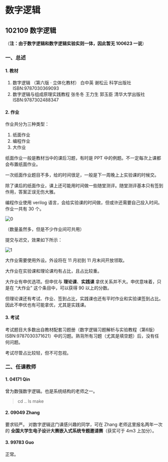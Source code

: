 # 数字逻辑

## 102109 数字逻辑

（**注：由于数字逻辑和数字逻辑实验实则一体，因此暂无 100623 一说**）

### 一、总述

#### 1. 教材

1. 数字逻辑 （第六版 · 立体化教材） 白中英 谢松云 科学出版社 ISBN:9787030369093
2. 数字逻辑与组成原理实践教程 张冬冬 王力生 郭玉臣 清华大学出版社 ISBN:9787302488347

#### 2. 作业

作业共分为三种类型：

1. 纸面作业
2. 编程作业
3. 大作业

纸面作业一般是教材当中的课后习题，有时是 PPT 中的例题。不一定每次上课都会布置纸面作业。

一次纸面作业题目不多，给的时间很足，一般是下一周晚上上实验课的时候交。

除了课后的纸面作业，课上还可能用时间做一些随堂测评。随堂测评基本只有签到作用，答案正误无伤大雅。

编程作业使用 verilog 语言，会给实验课的时间做，但或许还需要自己投入时间。作业一共有 30 个。

![0](https://github.com/TJ-CSCCG/TJCS-Images/raw/TJCS-Course/102109_数字逻辑/img/0.png)

（数量虽然多，但是不少作业间可共用）

提交与迟交，效果如下所示：

![1](https://github.com/TJ-CSCCG/TJCS-Images/raw/TJCS-Course/102109_数字逻辑/img/1.png)

大作业需要使用外设。外设将在 11 月初到 11 月末间开放领取。

大作业在实验课和理论课均有占比，且占比较重。

大作业有申优选项。但申优与 **理论课**、**实践课** 拿优关系并不大。申优意味着，只是在 “大作业” 这个条目中，可以获得 90 以上的分数。

但理论课还有考试、作业、签到占比，实践课也还有平时作业和实验课签到占比。因此不申优也有可能拿优，尤其是实践课。

#### 3. 考试

考试题目大多数出自教材配套习题册（数字逻辑习题解析与实验教程（第6版）ISBN:9787030371621）中的习题。熟背所有习题（尤其是填空题）后，没有任何问题。

考试尽管占比较轻，但不可忽视。

### 二、任课教师

#### 1. 04171 Qin

曾为数强数字逻辑。也是系统结构的老师之一。

> cd ..
> ls
> make

#### 2. 09049 Zhang

要求较严。
对数字逻辑这门课感兴趣的同学，可在 Zhang 老师这里报名两年一次的 **全国大学生电子设计大赛嵌入式系统专题邀请赛**（获奖可于 4m3 上加分）。

#### 3. 99783 Guo

正常。
